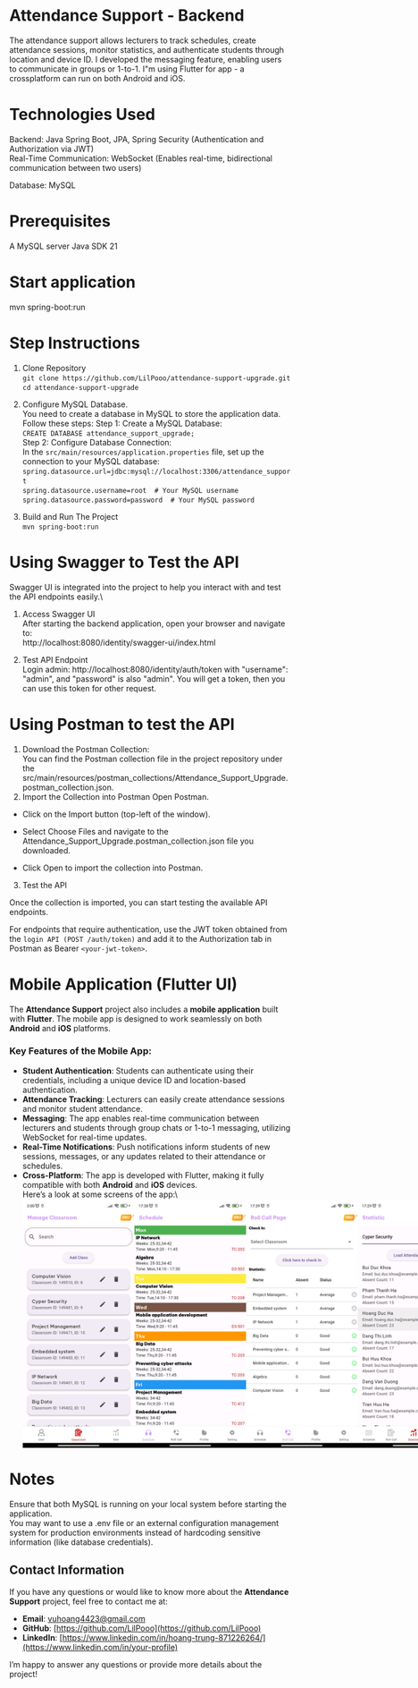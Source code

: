 # Attendance Support - Backend
The attendance support allows lecturers to track schedules, create attendance
sessions, monitor statistics, and authenticate students through location and device
ID. I developed the messaging feature, enabling users to communicate in groups or
1-to-1. I"m using Flutter for app - a crossplatform can run on both Android and iOS.
# Technologies Used
Backend: Java Spring Boot, JPA, Spring Security (Authentication and Authorization via JWT)\
Real-Time Communication: WebSocket (Enables real-time, bidirectional communication between two users)

Database: MySQL
# Prerequisites
A MySQL server
Java SDK 21
# Start application
mvn spring-boot:run
# Step Instructions
1. Clone Repository\
  `git clone https://github.com/LilPooo/attendance-support-upgrade.git`\
   `cd attendance-support-upgrade`
   
2. Configure MySQL Database.\
   You need to create a database in MySQL to store the application data. Follow these steps:
   Step 1: Create a MySQL Database:\
   `CREATE DATABASE attendance_support_upgrade;`\
   Step 2: Configure Database Connection:\
   In the `src/main/resources/application.properties` file, set up the connection to your MySQL database:\
   `spring.datasource.url=jdbc:mysql://localhost:3306/attendance_support`\
   `spring.datasource.username=root  # Your MySQL username`\
   `spring.datasource.password=password  # Your MySQL password`
3. Build and Run The Project\
   `mvn spring-boot:run`
# Using Swagger to Test the API
Swagger UI is integrated into the project to help you interact with and test the API endpoints easily.\
1. Access Swagger UI\
   After starting the backend application, open your browser and navigate to:\
   http://localhost:8080/identity/swagger-ui/index.html
   
2. Test API Endpoint\
   Login admin:
   http://localhost:8080/identity/auth/token
   with "username": "admin", and "password" is also "admin". You will get a token, then you can use this token for other request.

# Using Postman to test the API
1. Download the Postman Collection:\
You can find the Postman collection file in the project repository under the src/main/resources/postman_collections/Attendance_Support_Upgrade.postman_collection.json.
2. Import the Collection into Postman
Open Postman.

- Click on the Import button (top-left of the window).

- Select Choose Files and navigate to the Attendance_Support_Upgrade.postman_collection.json file you downloaded.

- Click Open to import the collection into Postman.

3. Test the API

Once the collection is imported, you can start testing the available API endpoints.

For endpoints that require authentication, use the JWT token obtained from the `login API (POST /auth/token)` and add it to the Authorization tab in Postman as Bearer `<your-jwt-token>`.

# Mobile Application (Flutter UI) 
The **Attendance Support** project also includes a **mobile application** built with **Flutter**. The mobile app is designed to work seamlessly on both **Android** and **iOS** platforms.

### Key Features of the Mobile App:
- **Student Authentication**: Students can authenticate using their credentials, including a unique device ID and location-based authentication.
- **Attendance Tracking**: Lecturers can easily create attendance sessions and monitor student attendance.
- **Messaging**: The app enables real-time communication between lecturers and students through group chats or 1-to-1 messaging, utilizing WebSocket for real-time updates.
- **Real-Time Notifications**: Push notifications inform students of new sessions, messages, or any updates related to their attendance or schedules.
- **Cross-Platform**: The app is developed with Flutter, making it fully compatible with both **Android** and **iOS** devices.\
  Here’s a look at some screens of the app:\
  <div style="display: flex; justify-content: space-between;">
    <img src="src/main/resources/images/ui_admin.jpg" alt="Login Screen" width="200"/>
    <img src="src/main/resources/images/xem_tkb.jpg" alt="Attendance Screen" width="200"/>
    <img src="src/main/resources/images/student_check_in.jpg" alt="Messages Screen" width="200"/>
    <img src="src/main/resources/images/ui_gv_thong_ke.jpg" alt="Messages Screen" width="200"/>
</div>


# Notes
Ensure that both MySQL is running on your local system before starting the application.\
You may want to use a .env file or an external configuration management system for production environments instead of hardcoding sensitive information (like database credentials).

## Contact Information

If you have any questions or would like to know more about the **Attendance Support** project, feel free to contact me at:

- **Email**: [vuhoang4423@gmail.com](mailto:your-email@example.com)
- **GitHub**: [https://github.com/LilPooo](https://github.com/LilPooo)
- **LinkedIn**: [https://www.linkedin.com/in/hoang-trung-871226264/](https://www.linkedin.com/in/your-profile)

I’m happy to answer any questions or provide more details about the project!


   





